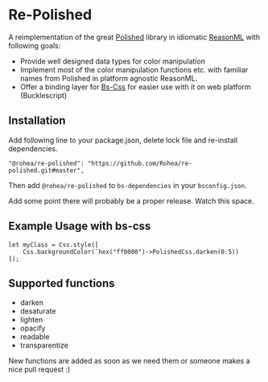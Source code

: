 # Re-Polished

A reimplementation of the great [Polished](https://polished.js.org/) library in idiomatic [ReasonML](https://reasonml.github.io/en/) with following goals:
- Provide well designed data types for color manipulation
- Implement most of the color manipulation functions etc. with familiar names from Polished in platform agnostic ReasonML.
- Offer a binding layer for [Bs-Css](https://github.com/reasonml-labs/bs-css) for easier use with it on web platform (Bucklescript)

## Installation

Add following line to your package.json, delete lock file and re-install dependencies.
```
"@rohea/re-polished": "https://github.com/Rohea/re-polished.git#master",
```
Then add `@rohea/re-polished` to `bs-dependencies` in your `bsconfig.json`.

Add some point there will probably be a proper release. Watch this space.

## Example Usage with bs-css

```
let myClass = Css.style([
    Css.backgroundColor(`hex("ff0000")->PolishedCss.darken(0.5))
]);
```

## Supported functions

- darken
- desaturate
- lighten
- opacify
- readable
- transparentize
 
New functions are added as soon as we need them or someone makes a nice pull request :)
